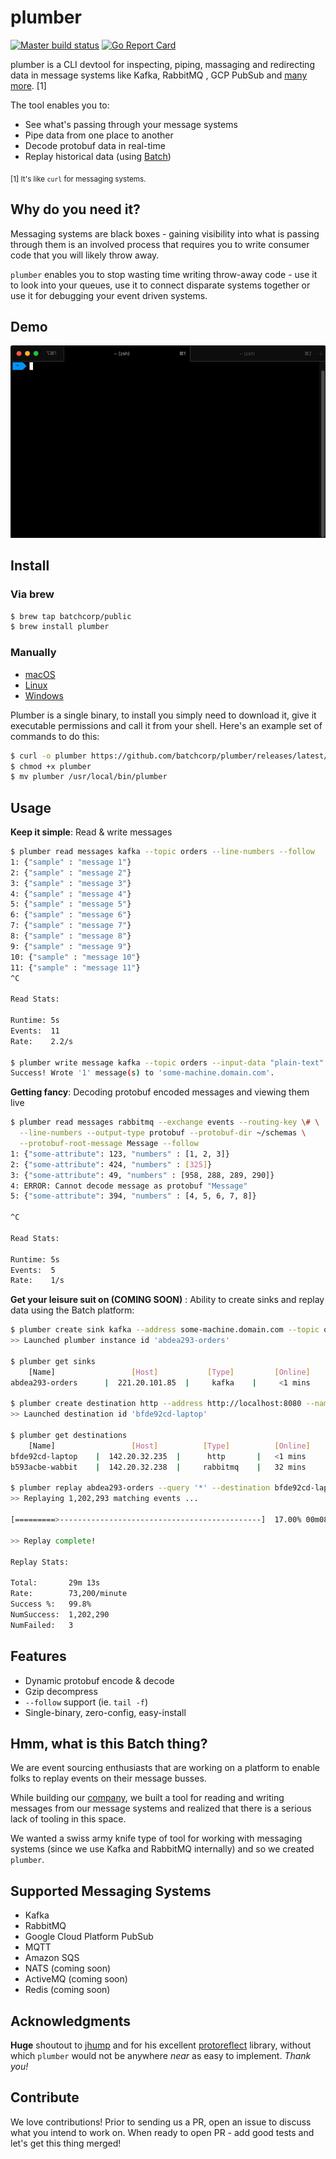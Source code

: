 plumber
=======

[![Master build status](https://github.com/batchcorp/plumber/workflows/master/badge.svg)]() [![Go Report Card](https://goreportcard.com/badge/github.com/batchcorp/plumber)]()

plumber is a CLI devtool for inspecting, piping, massaging and redirecting data
in message systems like Kafka, RabbitMQ , GCP PubSub and 
[many more](#supported-messaging-systems). \[1]

The tool enables you to:

* See what's passing through your message systems
* Pipe data from one place to another
* Decode protobuf data in real-time
* Replay historical data (using [Batch](https://batch.sh))

<sub>\[1] It's like `curl` for messaging systems.</sub>

## Why do you need it?

Messaging systems are black boxes - gaining visibility into what is passing
through them is an involved process that requires you to write consumer code
that you will likely throw away.

`plumber` enables you to stop wasting time writing throw-away code - use it to
look into your queues, use it to connect disparate systems together or use it
for debugging your event driven systems.

## Demo

![Brief Demo](./assets/demo.gif)

## Install

### Via brew

```bash
$ brew tap batchcorp/public
$ brew install plumber
```

### Manually

* [macOS](https://github.com/batchcorp/plumber/releases/latest/download/plumber-darwin)
* [Linux](https://github.com/batchcorp/plumber/releases/latest/download/plumber-linux)
* [Windows](https://github.com/batchcorp/plumber/releases/latest/download/plumber-windows.exe)

Plumber is a single binary, to install you simply need to download it, give it executable
permissions and call it from your shell. Here's an example set of commands to do this:

```bash
$ curl -o plumber https://github.com/batchcorp/plumber/releases/latest/download/plumber-darwin
$ chmod +x plumber
$ mv plumber /usr/local/bin/plumber
```

## Usage

**Keep it simple**: Read & write messages

```bash
$ plumber read messages kafka --topic orders --line-numbers --follow
1: {"sample" : "message 1"}
2: {"sample" : "message 2"}
3: {"sample" : "message 3"}
4: {"sample" : "message 4"}
5: {"sample" : "message 5"}
6: {"sample" : "message 6"}
7: {"sample" : "message 7"}
8: {"sample" : "message 8"}
9: {"sample" : "message 9"}
10: {"sample" : "message 10"}
11: {"sample" : "message 11"}
^C

Read Stats:

Runtime: 5s
Events:  11
Rate:    2.2/s

$ plumber write message kafka --topic orders --input-data "plain-text"
Success! Wrote '1' message(s) to 'some-machine.domain.com'.
```

**Getting fancy**: Decoding protobuf encoded messages and viewing them live

```bash
$ plumber read messages rabbitmq --exchange events --routing-key \# \
  --line-numbers --output-type protobuf --protobuf-dir ~/schemas \
  --protobuf-root-message Message --follow
1: {"some-attribute": 123, "numbers" : [1, 2, 3]}
2: {"some-attribute": 424, "numbers" : [325]}
3: {"some-attribute": 49, "numbers" : [958, 288, 289, 290]}
4: ERROR: Cannot decode message as protobuf "Message"
5: {"some-attribute": 394, "numbers" : [4, 5, 6, 7, 8]}

^C

Read Stats:

Runtime: 5s
Events:  5
Rate:    1/s
```

**Get your leisure suit on (COMING SOON)** : Ability to create sinks and replay
data using the Batch platform: 

```bash
$ plumber create sink kafka --address some-machine.domain.com --topic orders --background
>> Launched plumber instance id 'abdea293-orders'

$ plumber get sinks
    [Name]                 [Host]           [Type]         [Online]         [Receieved] 
abdea293-orders      |  221.20.101.85  |     kafka    |     <1 mins    |       184,492

$ plumber create destination http --address http://localhost:8080 --name mikelaptop --batch --background
>> Launched destination id 'bfde92cd-laptop'

$ plumber get destinations
    [Name]                 [Host]          [Type]          [Online]         [Received]
bfde92cd-laptop    |  142.20.32.235  |      http       |   <1 mins      |       0
b593acbe-wabbit    |  142.20.32.238  |     rabbitmq    |   32 mins      |       0

$ plumber replay abdea293-orders --query '*' --destination bfde92cd-laptop
>> Replaying 1,202,293 matching events ...

[=========>---------------------------------------------]  17.00% 00m08s

>> Replay complete!

Replay Stats:

Total:       29m 13s
Rate:        73,200/minute
Success %:   99.8%
NumSuccess:  1,202,290
NumFailed:   3
```

## Features

* Dynamic protobuf encode & decode
* Gzip decompress
* `--follow` support (ie. `tail -f`)
* Single-binary, zero-config, easy-install

## Hmm, what is this Batch thing?

We are event sourcing enthusiasts that are working on a platform to enable folks
to replay events on their message busses.

While building our [company](https://batch.sh), we built a tool for reading and
writing messages from our message systems and realized that there is a serious
lack of tooling in this space.

We wanted a swiss army knife type of tool for working with messaging systems
(since we use Kafka and RabbitMQ internally) and so we created `plumber`.

## Supported Messaging Systems

* Kafka
* RabbitMQ
* Google Cloud Platform PubSub
* MQTT
* Amazon SQS
* NATS (coming soon)
* ActiveMQ (coming soon)
* Redis (coming soon)

## Acknowledgments

**Huge** shoutout to [jhump](https://github.com/jhump) and for his excellent
[protoreflect](https://github.com/jhump/protoreflect) library, without which
`plumber` would not be anywhere *near* as easy to implement. _Thank you!_

## Contribute

We love contributions! Prior to sending us a PR, open an issue to discuss what
you intend to work on. When ready to open PR - add good tests and let's get this
thing merged!
